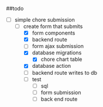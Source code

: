 ##todo

- [ ] simple chore submission
  - [ ] create form that submits
    - [x] form components
    - [x] backend route
    - [ ] form ajax submission
    - [x] database migrations
      - [x] chore chart table
    - [x] database action
    - [ ] backend route writes to db
    - [ ] test
      - [ ] sql 
      - [ ] form submission
      - [ ] back end route
